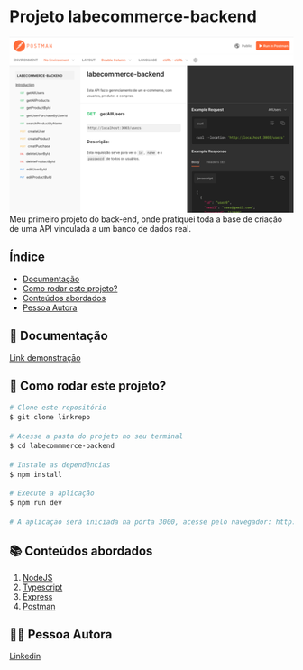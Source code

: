 # Projeto labecommerce-backend

![Documentação](./src/assets/API.png)
Meu primeiro projeto do back-end, onde pratiquei toda a base de criação de uma API vinculada a um banco de dados real.

## Índice

- [Documentação](https://github.com/LATerada/labecommerce-backend/blob/main/README.md#-documenta%C3%A7%C3%A3o)
- [Como rodar este projeto?](https://github.com/LATerada/labecommerce-backend/blob/main/README.md#-como-rodar-este-projeto)
- [Conteúdos abordados](https://github.com/LATerada/labecommerce-backend/blob/main/README.md#-conte%C3%BAdos-abordados)
- [Pessoa Autora](https://github.com/LATerada/labecommerce-backend/blob/main/README.md#%EF%B8%8F-pessoa-autora)


## 📄 Documentação

[Link demonstraçāo](https://documenter.getpostman.com/view/25826593/2s93RTPrtq)


## 📝 Como rodar este projeto?

```bash
# Clone este repositório
$ git clone linkrepo

# Acesse a pasta do projeto no seu terminal
$ cd labecommmerce-backend

# Instale as dependências
$ npm install

# Execute a aplicaçāo
$ npm run dev

# A aplicaçāo será iniciada na porta 3000, acesse pelo navegador: http://localhost:3000
```


## 📚 Conteúdos abordados

1. [NodeJS](https://nodejs.org/en)
2. [Typescript](https://www.typescriptlang.org/)
3. [Express](https://expressjs.com/pt-br/)
4. [Postman](https://www.postman.com/)


## 🙋‍♀️ Pessoa Autora

[Linkedin](https://www.linkedin.com/in/larissa-terada/)
